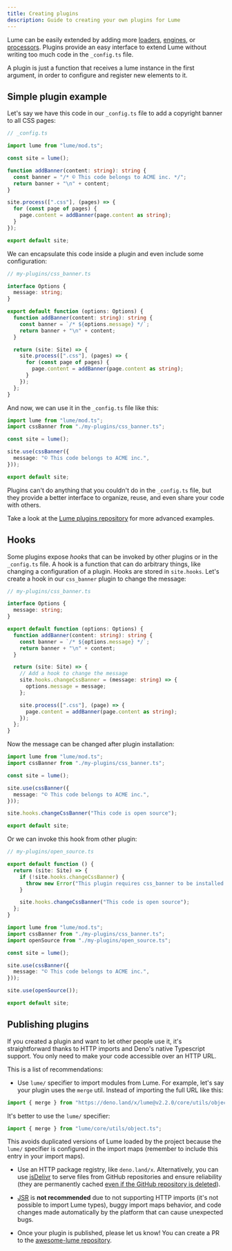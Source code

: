 ```yaml
---
title: Creating plugins
description: Guide to creating your own plugins for Lume
---
```


Lume can be easily extended by adding more [loaders](../core/loaders.md),
[engines](../core/loaders.md#template-engines), or
[processors](../core/processors.md). Plugins provide an easy interface to extend
Lume without writing too much code in the `_config.ts` file.

A plugin is just a function that receives a lume instance in the first argument,
in order to configure and register new elements to it.

## Simple plugin example

Let's say we have this code in our `_config.ts` file to add a copyright banner
to all CSS pages:

```ts
// _config.ts

import lume from "lume/mod.ts";

const site = lume();

function addBanner(content: string): string {
  const banner = "/* © This code belongs to ACME inc. */";
  return banner + "\n" + content;
}

site.process([".css"], (pages) => {
  for (const page of pages) {
    page.content = addBanner(page.content as string);
  }
});

export default site;
```

We can encapsulate this code inside a plugin and even include some
configuration:

```ts
// my-plugins/css_banner.ts

interface Options {
  message: string;
}

export default function (options: Options) {
  function addBanner(content: string): string {
    const banner = `/* ${options.message} */`;
    return banner + "\n" + content;
  }

  return (site: Site) => {
    site.process([".css"], (pages) => {
      for (const page of pages) {
        page.content = addBanner(page.content as string);
      }
    });
  };
}
```

And now, we can use it in the `_config.ts` file like this:

```ts
import lume from "lume/mod.ts";
import cssBanner from "./my-plugins/css_banner.ts";

const site = lume();

site.use(cssBanner({
  message: "© This code belongs to ACME inc.",
}));

export default site;
```

Plugins can't do anything that you couldn't do in the `_config.ts` file, but
they provide a better interface to organize, reuse, and even share your code
with others.

Take a look at the
[Lume plugins repository](https://github.com/lumeland/lume/tree/main/plugins)
for more advanced examples.

## Hooks

Some plugins expose _hooks_ that can be invoked by other plugins or in the
`_config.ts` file. A hook is a function that can do arbitrary things, like
changing a configuration of a plugin. Hooks are stored in `site.hooks`. Let's
create a hook in our `css_banner` plugin to change the message:

```ts
// my-plugins/css_banner.ts

interface Options {
  message: string;
}

export default function (options: Options) {
  function addBanner(content: string): string {
    const banner = `/* ${options.message} */`;
    return banner + "\n" + content;
  }

  return (site: Site) => {
    // Add a hook to change the message
    site.hooks.changeCssBanner = (message: string) => {
      options.message = message;
    };

    site.process([".css"], (page) => {
      page.content = addBanner(page.content as string);
    });
  };
}
```

Now the message can be changed after plugin installation:

```ts
import lume from "lume/mod.ts";
import cssBanner from "./my-plugins/css_banner.ts";

const site = lume();

site.use(cssBanner({
  message: "© This code belongs to ACME inc.",
}));

site.hooks.changeCssBanner("This code is open source");

export default site;
```

Or we can invoke this hook from other plugin:

```ts
// my-plugins/open_source.ts

export default function () {
  return (site: Site) => {
    if (!site.hooks.changeCssBanner) {
      throw new Error("This plugin requires css_banner to be installed before");
    }

    site.hooks.changeCssBanner("This code is open source");
  };
}
```

```ts
import lume from "lume/mod.ts";
import cssBanner from "./my-plugins/css_banner.ts";
import openSource from "./my-plugins/open_source.ts";

const site = lume();

site.use(cssBanner({
  message: "© This code belongs to ACME inc.",
}));

site.use(openSource());

export default site;
```

## Publishing plugins

If you created a plugin and want to let other people use it, it's
straightforward thanks to HTTP imports and Deno's native Typescript support. You
only need to make your code accessible over an HTTP URL.

This is a list of recommendations:

- Use `lume/` specifier to import modules from Lume. For example, let's say your
  plugin uses the `merge` util. Instead of importing the full URL like this:

```js
import { merge } from "https://deno.land/x/lume@v2.2.0/core/utils/object.ts";
```

It's better to use the `lume/` specifier:

```js
import { merge } from "lume/core/utils/object.ts";
```

This avoids duplicated versions of Lume loaded by the project because the
`lume/` specifier is configured in the import maps (remember to include this
entry in your import maps).

- Use an HTTP package registry, like `deno.land/x`. Alternatively, you can use
  [jsDelivr](https://www.jsdelivr.com/) to serve files from GitHub repositories
  and ensure reliability (they are permanently cached
  [even if the GitHub repository is deleted](https://www.jsdelivr.com/github)).

- [JSR](https://jsr.io/) is **not recommended** due to not supporting HTTP
  imports (it's not possible to import Lume types), buggy import maps behavior,
  and code changes made automatically by the platform that can cause unexpected
  bugs.

- Once your plugin is published, please let us know! You can create a PR to the
  [awesome-lume repository](https://github.com/lumeland/awesome-lume).
